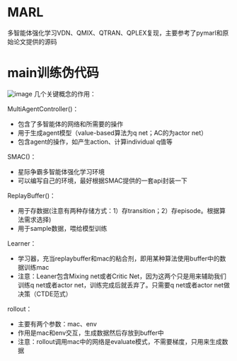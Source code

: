 # MARL
多智能体强化学习VDN、QMIX、QTRAN、QPLEX复现，主要参考了pymarl和原始论文提供的源码
# main训练伪代码
![image](https://user-images.githubusercontent.com/78296375/225800123-ee80dddd-c30f-4eb6-affc-9d0ef56bc31e.png)
几个关键概念的作用：

MultiAgentController()：
- 包含了多智能体的网络和所需要的操作
- 用于生成agent模型（value-based算法为q net；AC的为actor net）
- 包含agent的操作，如产生action、计算individual q值等

SMAC()：
- 星际争霸多智能体强化学习环境
- 可以编写自己的环境，最好根据SMAC提供的一套api封装一下

ReplayBuffer()：
- 用于存数据(注意有两种存储方式：1）存transition；2）存episode。根据算法需求选择)
- 用于sample数据，喂给模型训练

Learner：
- 学习器，充当replaybuffer和mac的粘合剂，即用某种算法使用buffer中的数据训练mac
- 注意：Leaner包含Mixing net或者Critic Net，因为这两个只是用来辅助我们训练q net或者actor net，训练完成后就丢弃了。只需要q net或者actor net做决策（CTDE范式）

rollout：
- 主要有两个参数：mac、env
- 作用是mac和env交互，生成数据然后存放到buffer中
- 注意：rollout调用mac中的网络是evaluate模式，不需要梯度，只用来生成数据
